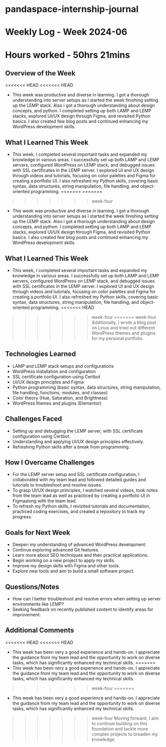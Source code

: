 # pandaspace-internship-journal

# Weekly Log - Week 2024-06
# Hours worked - 50hrs 21mins

## Overview of the Week

<<<<<<< HEAD
<<<<<<< HEAD
- This week was productive and diverse in learning. I got a thorough understanding into server setups as I started the week finishing setting up the LEMP stack.
  Also i got a thorough understanding about design concepts, and python. I completed setting up both LAMP and LEMP stacks, explored UI/UX design through Figma,
  and revisited Python basics. I also created few blog posts and continued enhancing my WordPress development skills.

## What I Learned This Week
- This week, I completed several important tasks and expanded my knowledge in various areas. I successfully set up both LAMP and LEMP servers, configured WordPress
  on LEMP stack, and debugged issues with SSL certificates in the LEMP server. I explored UI and UX design through videos and tutorials, focusing on color palettes
  and Figma for creating a portfolio UI. I also refreshed my Python skills, covering basic syntax, data structures, string manipulation, file handling, and object-oriented programming.
=======
=======
>>>>>>> week-four
- This week was productive and diverse in learning. I got a thorough understanding into server setups as I started the week finishing setting up the LEMP stack. 
  Also i got a thorough understanding about design concepts, and python. I completed setting up both LAMP and LEMP stacks, explored UI/UX design through Figma, 
  and revisited Python basics. I also created few blog posts and continued enhancing my WordPress development skills.

## What I Learned This Week
- This week, I completed several important tasks and expanded my knowledge in various areas. I successfully set up both LAMP and LEMP servers, configured WordPress 
  on LEMP stack, and debugged issues with SSL certificates in the LEMP server. I explored UI and UX design through videos and tutorials, focusing on color palettes 
  and Figma for creating a portfolio UI. I also refreshed my Python skills, covering basic syntax, data structures, string manipulation, file handling, and object-oriented programming. 
<<<<<<< HEAD
>>>>>>> week-four
=======
>>>>>>> week-four
  Additionally, I wrote a blog post on Linux and tried out different WordPress themes and plugins for my personal portfolio.

## Technologies Learned
- LAMP and LEMP stack setups and configurations
- WordPress installation and configuration
- SSL certificate configuration using Certbot
- UI/UX design principles and Figma
- Python programming (basic syntax, data structures, string manipulation, file handling, functions, modules, and classes)
- Color theory (Hue, Saturation, and Brightness)
- WordPress themes and plugins (Elementor)

## Challenges Faced
- Setting up and debugging the LEMP server, with SSL certificate configuration using Certbot.
- Understanding and applying UI/UX design principles effectively.
- Refreshing Python skills after a break from programming.

## How I Overcame Challenges
- For the LEMP server setup and SSL certificate configuration, I collaborated with my team lead and followed detailed guides and tutorials to troubleshoot and resolve issues.
- To grasp UI/UX design principles, I watched several videos, took notes from the team lead as well as practiced by creating a portfolio UI in Figmaalong with the team lead.
- To refresh my Python skills, I revisited tutorials and documentation, practiced coding exercises, and created a repository to track my progress.

## Goals for Next Week
- Deepen my understanding of advanced WordPress development.
- Continue exploring advanced Git features.
- Learn more about SEO techniques and their practical applications.
- Begin working on a new project to apply my skills.
- Improve my design skills with Figma and other tools.
- Explore new tools and aim to build a small software project.

## Questions/Notes
- How can I better troubleshoot and resolve errors when setting up server environments like LEMP?
- Seeking feedback on recently published content to identify areas for improvement.

## Additional Comments
<<<<<<< HEAD
<<<<<<< HEAD
- This week has been very a good experience and hands-on. I appreciate the guidance from my team lead and the opportunity to work on diverse tasks, which has significantly enhanced my technical skills.
=======
- This week has been very a good experience and hands-on. I appreciate the guidance from my team lead and the opportunity to work on diverse tasks, which has significantly enhanced my technical skills. 
>>>>>>> week-four
=======
- This week has been very a good experience and hands-on. I appreciate the guidance from my team lead and the opportunity to work on diverse tasks, which has significantly enhanced my technical skills. 
>>>>>>> week-four
  Moving forward, I aim to continue building on this foundation and tackle more complex projects to broaden my knowledge.
